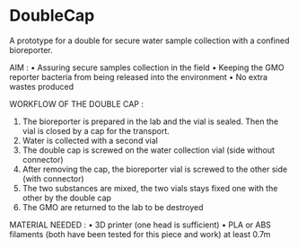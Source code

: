 # DoubleCap
A prototype for a double for secure water sample collection with a confined bioreporter.

AIM : 
• Assuring secure samples collection in the field
• Keeping the GMO reporter bacteria from being released into the environment 
• No extra wastes produced

WORKFLOW OF THE DOUBLE CAP : 
1) The bioreporter is prepared in the lab and the vial is sealed. Then the vial is closed by a cap for the transport.
2) Water is collected with a second vial
3) The double cap is screwed on the water collection vial (side without connector)
4) After removing the cap, the bioreporter vial is screwed to the other side (with connector)
5) The two substances are mixed, the two vials stays fixed one with the other by the double cap
6) The GMO are returned to the lab to be destroyed

MATERIAL NEEDED :
• 3D printer (one head is sufficient)
• PLA or ABS filaments (both have been tested for this piece and work) at least 0.7m
